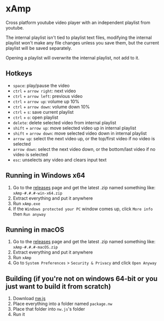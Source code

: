 # xAmp
Cross platform youtube video player with an independent playlist from youtube.

The internal playlist isn't tied to playlist text files, modifying the internal playlist won't make any file changes unless you save them, but the current playlist will be saved separately.

Opening a playlist will overwrite the internal playlist, not add to it.

## Hotkeys
- `space`: play/pause the video
- `ctrl` + `arrow right`: next video
- `ctrl` + `arrow left`: previous video
- `ctrl` + `arrow up`: volume up 10%
- `ctrl` + `arrow down`: volume down 10%
- `ctrl` + `s`: save current playlist
- `ctrl` + `o`: open playlist
- `delete`: delete selected video from internal playlist
- `shift` + `arrow up`: move selected video up in internal playlist
- `shift` + `arrow down`: move selected video down in internal playlist
- `arrow up`: select the next video up, or the top/first video if no video is selected
- `arrow down`: select the next video down, or the bottom/last video if no video is selected
- `esc`: unselects any video and clears input text

## Running in Windows x64

1. Go to the [releases](https://github.com/Skhmt/xAmp/releases) page and get the latest .zip named something like: `xAmp-#.#.#-win-x64.zip`
2. Extract everything and put it anywhere
3. Run `xAmp.exe`
4. If the `Windows protected your PC` window comes up, click `More info` then `Run anyway`

## Running in macOS

1. Go to the [releases](https://github.com/Skhmt/xAmp/releases) page and get the latest .zip named something like: `xAmp-#.#.#-macOS.zip`
2. Extract everything and put it anywhere
3. Run `xAmp`
4. Go to `System Preferences` > `Security & Privacy` and click `Open Anyway`

## Building (if you're not on windows 64-bit or you just want to build it from scratch)

1. Download [nw.js](https://nwjs.io/)
2. Place everything into a folder named `package.nw`
3. Place that folder into `nw.js`'s folder
4. Run it
